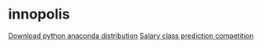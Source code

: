 # innopolis

[Download python anaconda distribution](https://www.continuum.io/downloads)
[Salary class prediction competition](https://inclass.kaggle.com/c/income-level-prediction)
